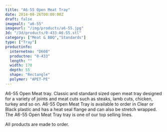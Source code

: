 ```yaml
---
title: "A6-55 Open Meat Tray"
date: 2014-08-26T00:00:00Z
draft: false
imagealt: "a6-55"
imageurl: "/img/products/a6-55.jpg"
3d: "/3d/products/0-433-A6-55.stl"
category: ["Meat & BBQ","Standards"]
type: ["Tray"]
productinfo:
  internetno: "D608"
  productno: "0-433"
  length: ""
  width: 170
  depth: 55
  shape: "Rectangle"
  polymer: "APET-PE"
---
```

A6-55 Open Meat tray. Classic and standard sized open meat tray designed for a variety of joints and meat cuts such as steaks, lamb cuts, chicken, turkey and so on. A6-55 Open Meat Tray is available to order in Clear or Black plastic and has a heat seal flange and can also be stretch wrapped. The A6-55 Open Meat Tray tray is one of our top selling lines.

All products are made to order.